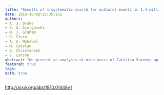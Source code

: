 ```yaml
---
title: "Results of a systematic search for outburst events in 1.4 million   galaxies"
date: 2018-10-02T18:35:16Z
authors:
- A. J. Drake
- S. G. Djorgovski
- M. J. Graham
- D. Stern
- A. A. Mahabal
- M. Catelan
- E. Christensen
- S. Larson
abstract: "We present an analysis of nine years of Catalina Surveys optical photometry for 1.4 million spectroscopically confirmed SDSS galaxies. We find 717 outburst events that were not reported by ongoing transient surveys. These events have timescales ranging from weeks to years. More than two thirds of these new events are found in starforming galaxies, while such galaxies only constitute ~20% of our sample. Based on the properties of the hosts and events, we find that almost all of the new events are likely to be associated with regular supernovae. However, a small number of long-timescale events are found among the galaxies containing AGN. These events have similar properties to those recently found in the analyses of light curves of large samples of AGN. Given the lack of such events among the more than a million passive galaxies in the sample, we suggest that the long outbursts are associated with super-massive black holes or their environments."
featured: true
tags:
math: true
---
```

http://arxiv.org/abs/1810.01448v1
